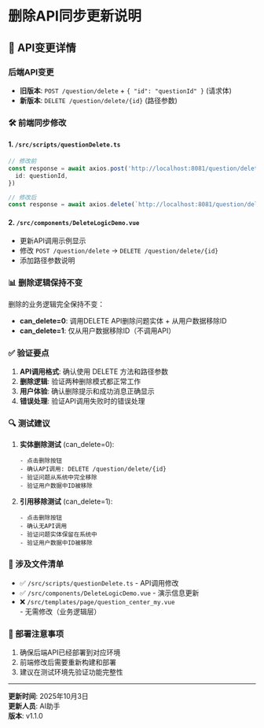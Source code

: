 # 删除API同步更新说明

## 🔄 API变更详情

### 后端API变更

- **旧版本**: `POST /question/delete` + `{ "id": "questionId" }` (请求体)
- **新版本**: `DELETE /question/delete/{id}` (路径参数)

### 🛠️ 前端同步修改

#### 1. **`/src/scripts/questionDelete.ts`**

```typescript
// 修改前
const response = await axios.post('http://localhost:8081/question/delete', {
  id: questionId,
})

// 修改后
const response = await axios.delete(`http://localhost:8081/question/delete/${questionId}`)
```

#### 2. **`/src/components/DeleteLogicDemo.vue`**

- 更新API调用示例显示
- 修改 `POST /question/delete` → `DELETE /question/delete/{id}`
- 添加路径参数说明

### 📊 删除逻辑保持不变

删除的业务逻辑完全保持不变：

- **can_delete=0**: 调用DELETE API删除问题实体 + 从用户数据移除ID
- **can_delete=1**: 仅从用户数据移除ID（不调用API）

### ✅ 验证要点

1. **API调用格式**: 确认使用 DELETE 方法和路径参数
2. **删除逻辑**: 验证两种删除模式都正常工作
3. **用户体验**: 确认删除提示和成功消息正确显示
4. **错误处理**: 验证API调用失败时的错误处理

### 🔍 测试建议

1. **实体删除测试** (can_delete=0):

   ```
   - 点击删除按钮
   - 确认API调用: DELETE /question/delete/{id}
   - 验证问题从系统中完全移除
   - 验证用户数据中ID被移除
   ```

2. **引用移除测试** (can_delete=1):
   ```
   - 点击删除按钮
   - 确认无API调用
   - 验证问题实体保留在系统中
   - 验证用户数据中ID被移除
   ```

### 📁 涉及文件清单

- ✅ `/src/scripts/questionDelete.ts` - API调用修改
- ✅ `/src/components/DeleteLogicDemo.vue` - 演示信息更新
- ❌ `/src/templates/page/question_center_my.vue` - 无需修改（业务逻辑层）

### 🚀 部署注意事项

1. 确保后端API已经部署到对应环境
2. 前端修改后需要重新构建和部署
3. 建议在测试环境先验证功能完整性

---

**更新时间**: 2025年10月3日  
**更新人员**: AI助手  
**版本**: v1.1.0
